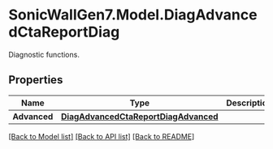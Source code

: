 # SonicWallGen7.Model.DiagAdvancedCtaReportDiag
Diagnostic functions.

## Properties

Name | Type | Description | Notes
------------ | ------------- | ------------- | -------------
**Advanced** | [**DiagAdvancedCtaReportDiagAdvanced**](DiagAdvancedCtaReportDiagAdvanced.md) |  | [optional] 

[[Back to Model list]](../README.md#documentation-for-models) [[Back to API list]](../README.md#documentation-for-api-endpoints) [[Back to README]](../README.md)

